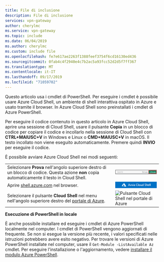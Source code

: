 ```yaml
---
title: File di inclusione
description: File di inclusione
services: vpn-gateway
author: cherylmc
ms.service: vpn-gateway
ms.topic: include
ms.date: 06/04/2019
ms.author: cherylmc
ms.custom: include file
ms.openlocfilehash: fe7e617ae2263f1388feef3754f6cd16130ed436
ms.sourcegitcommit: 0fab4c4f2940e4c7b2ac5a93fcc52d2d5f7ff367
ms.translationtype: MT
ms.contentlocale: it-IT
ms.lasthandoff: 09/17/2019
ms.locfileid: "71059702"
---
```

Questo articolo usa i cmdlet di PowerShell. Per eseguire i cmdlet è possibile usare Azure Cloud Shell, un ambiente di shell interattiva ospitato in Azure e usato tramite il browser. In Azure Cloud Shell sono preinstallati i cmdlet di Azure PowerShell.

Per eseguire il codice contenuto in questo articolo in Azure Cloud Shell, aprire una sessione di Cloud Shell, usare il pulsante **Copia** in un blocco di codice per copiare il codice e incollarlo nella sessione di Cloud Shell con __CTRL+MAIUSC+V__ in Windows e Linux o __CMD+MAIUSC+V__ in macOS. Il testo incollato non viene eseguito automaticamente. Premere quindi **INVIO** per eseguire il codice.

È possibile avviare Azure Cloud Shell nei modi seguenti:

|  |   |
|-----------------------------------------------|---|
| Selezionare **Prova** nell'angolo superiore destro di un blocco di codice. Questa azione __non__ copia automaticamente il testo in Cloud Shell. | ![Esempio di Prova per Azure Cloud Shell](./media/cloud-shell-try-it/hdi-azure-cli-try-it.png) |
| Aprire [shell.azure.com](https://shell.azure.com) nel browser. | [![Pulsante di avvio di Azure Cloud Shell](./media/cloud-shell-try-it/hdi-launch-cloud-shell.png)](https://shell.azure.com) |
| Selezionare il pulsante **Cloud Shell** nel menu nell'angolo superiore destro del [portale di Azure](https://portal.azure.com). | ![Pulsante Cloud Shell nel portale di Azure](./media/cloud-shell-try-it/hdi-cloud-shell-menu.png) |

**Esecuzione di PowerShell in locale**

È anche possibile installare ed eseguire i cmdlet di Azure PowerShell localmente nel computer. I cmdlet di PowerShell vengono aggiornati di frequente. Se non si esegue la versione più recente, i valori specificati nelle istruzioni potrebbero avere esito negativo. Per trovare le versioni di Azure PowerShell installate nel computer, usare il `Get-Module -ListAvailable Az` cmdlet. Per eseguire l'installazione o l'aggiornamento, vedere [installare il modulo Azure PowerShell](/powershell/azure/install-az-ps).
